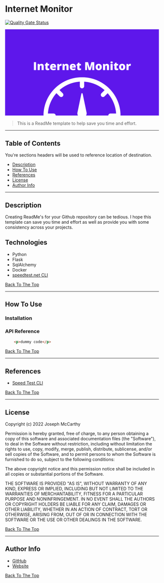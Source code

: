 # Internet Monitor

[![Quality Gate Status](https://sonarcloud.io/api/project_badges/measure?project=joseph-mccarthy_internet-monitor&metric=alert_status)](https://sonarcloud.io/summary/new_code?id=joseph-mccarthy_internet-monitor)

![Project Image](banner.png)

> This is a ReadMe template to help save you time and effort.

---

## Table of Contents

You're sections headers will be used to reference location of destination.

- [Description](#description)
- [How To Use](#how-to-use)
- [References](#references)
- [License](#license)
- [Author Info](#author-info)

---

## Description

Creating ReadMe's for your Github repository can be tedious.  I hope this template can save you time and effort as well as provide you with some consistency across your projects.

## Technologies

- Python
- Flask
- SqlAlchemy
- Docker
- [speedtest.net CLI](https://www.speedtest.net/apps/cli)

[Back To The Top](#internet-monitor)

---

## How To Use

### Installation

### API Reference

```html
    <p>dummy code</p>
```

[Back To The Top](#internet-monitor)

---

## References

- [Speed Test CLI](https://www.speedtest.net/apps/cli)

[Back To The Top](#internet-monitor)

---

## License

Copyright (c) 2022 Joseph McCarthy

Permission is hereby granted, free of charge, to any person obtaining a copy
of this software and associated documentation files (the "Software"), to deal
in the Software without restriction, including without limitation the rights
to use, copy, modify, merge, publish, distribute, sublicense, and/or sell
copies of the Software, and to permit persons to whom the Software is
furnished to do so, subject to the following conditions:

The above copyright notice and this permission notice shall be included in all
copies or substantial portions of the Software.

THE SOFTWARE IS PROVIDED "AS IS", WITHOUT WARRANTY OF ANY KIND,
EXPRESS OR IMPLIED, INCLUDING BUT NOT LIMITED TO THE WARRANTIES OF
MERCHANTABILITY, FITNESS FOR A PARTICULAR PURPOSE AND NONINFRINGEMENT.
IN NO EVENT SHALL THE AUTHORS OR COPYRIGHT HOLDERS BE LIABLE FOR ANY CLAIM,
DAMAGES OR OTHER LIABILITY, WHETHER IN AN ACTION OF CONTRACT, TORT OR
OTHERWISE, ARISING FROM, OUT OF OR IN CONNECTION WITH THE SOFTWARE OR THE USE
OR OTHER DEALINGS IN THE SOFTWARE.

[Back To The Top](#internet-monitor)

---

## Author Info

- [GitHub](https://github.com/joseph-mccarthy)
- [Website](https://joseph-mccarthy.github.io/)

[Back To The Top](#internet-monitor)
